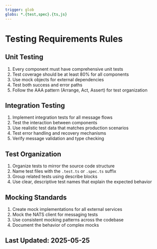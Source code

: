 ```yaml
---
trigger: glob
globs: *.{test,spec}.{ts,js}
---
```


# Testing Requirements Rules

## Unit Testing

1. Every component must have comprehensive unit tests
2. Test coverage should be at least 80% for all components
3. Use mock objects for external dependencies
4. Test both success and error paths
5. Follow the AAA pattern (Arrange, Act, Assert) for test organization

## Integration Testing

1. Implement integration tests for all message flows
2. Test the interaction between components
3. Use realistic test data that matches production scenarios
4. Test error handling and recovery mechanisms
5. Verify message validation and type checking

## Test Organization

1. Organize tests to mirror the source code structure
2. Name test files with the `.test.ts` or `.spec.ts` suffix
3. Group related tests using describe blocks
4. Use clear, descriptive test names that explain the expected behavior

## Mocking Standards

1. Create mock implementations for all external services
2. Mock the NATS client for messaging tests
3. Use consistent mocking patterns across the codebase
4. Document the behavior of complex mocks

## Last Updated: 2025-05-25
